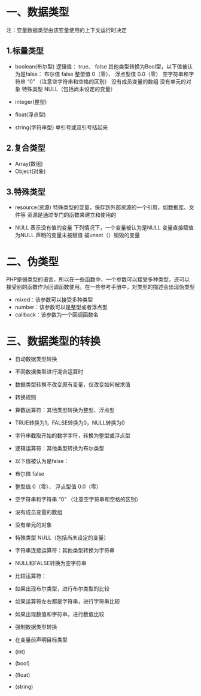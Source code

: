# 一、数据类型
注：变量数据类型由该变量使用的上下文运行时决定  
## 1.标量类型
- boolean(布尔型)
  逻辑值： true、 false
  其他类型转换为Bool型，以下值被认为是false：
   布尔值 false
   整型值 0（零）、 浮点型值 0.0（零）
   空字符串和字符串 “0” （注意空字符串和空格的区别）
   没有成员变量的数组
   没有单元的对象
   特殊类型 NULL（包括尚未设定的变量）

- integer(整型)
- float(浮点型)
- string(字符串型)
  单引号或双引号括起来  
  
## 2.复合类型
- Array(数组)
- Object(对象)
## 3.特殊类型
- resource(资源)
  特殊类型的变量，保存到外部资源的一个引用，如数据库、文件等
  资源是通过专门的函数来建立和使用的

- NULL
 表示没有值的变量
 下列情况下，一个变量被认为是NULL
  变量直接赋值为NULL
  声明的变量未被赋值
  被unset（）销毁的变量

# 二、伪类型  
PHP是弱类型的语言，所以在一些函数中，一个参数可以接受多种类型，还可以接受别的函数作为回调函数使用。在一些参考手册中，对类型的描述会出现伪类型  
  - mixed：该参数可以接受多种类型  
  - number：该参数可以是整型或者浮点型  
  - callback：该参数为一个回调函数名  

# 三、数据类型的转换
- 自动数据类型转换  
- 不同数据类型进行混合运算时  
- 数据类型转换不改变原有变量，仅改变如何被求值  

- 转换规则  
- 算数运算符：其他类型转换为整型、浮点型  
- TRUE转换为1，FALSE转换为0，NULL转换为0  
- 字符串截取开始的数字字符，转换为整型或浮点型  

- 逻辑运算符：其他类型转换为布尔类型  
- 以下值被认为是false：  
- 布尔值 false  
- 整型值 0（零）、 浮点型值 0.0（零）  
- 空字符串和字符串 “0” （注意空字符串和空格的区别）  
- 没有成员变量的数组  
- 没有单元的对象  
- 特殊类型 NULL（包括尚未设定的变量）  
- 字符串连接运算符：其他类型转换为字符串  
- NULL和FALSE转换为空字符串  

- 比较运算符：  
- 如果出现布尔类型，进行布尔类型的比较  
- 如果运算符左右都是字符串，进行字符串比较  
- 如果出现数值和字符串，进行数值比较  

- 强制数据类型转换  
- 在变量前声明目标类型  
- (int)  
- (bool)  
- (float)  
- (string)   
